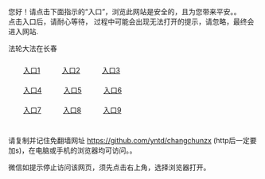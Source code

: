 您好！请点击下面指示的“入口”，浏览此网站是安全的，且为您带来平安。。 <br/>
点击入口后，请耐心等待， 过程中可能会出现无法打开的提示，请忽略，最终会进入网站. </br>

法轮大法在长春<br/>
<div style="padding:10px"><a style="margin:20px" target="_blank" href="https://d2wk227js1mgzv.cloudfront.net/2Qpsp?difksbga" id="ccLink1" rel="nofollow">入口1</a> <a target="_blank" style="margin:20px" href="https://d1wk9wgmhoqkd1.cloudfront.net/2Qpsp?lusdm" id="ccLink2" rel="nofollow">入口2</a> <a style="margin:20px" target="_blank" href="https://d1h5ntv1ic99w4.cloudfront.net/2Qpsp?spdzvgw" id="ccLink3" rel="nofollow">入口3</a></div>

<div style="padding:10px" ><a style="margin:20px" target="_blank" href="https://d2wk227js1mgzv.cloudfront.net/2Qpsp?difksbga" id="ccLink4" rel="nofollow">入口4</a> <a style="margin:20px" href="https://d1wk9wgmhoqkd1.cloudfront.net/2Qpsp?lusdm" target="_blank" id="ccLink5" rel="nofollow">入口5</a> <a style="margin:20px" href="https://d1h5ntv1ic99w4.cloudfront.net/2Qpsp?spdzvgw" target="_blank" id="ccLink6" rel="nofollow">入口6</a></div>

<div style="padding:10px"><a style="margin:20px" target="_blank" href="https://d2wk227js1mgzv.cloudfront.net/2Qpsp?difksbga" id="ccLink7" rel="nofollow">入口7</a> <a style="margin:20px" href="https://d1wk9wgmhoqkd1.cloudfront.net/2Qpsp?lusdm" target="_blank" id="ccLink8" rel="nofollow">入口8</a> <a style="margin:20px" target="_blank" href="https://d1h5ntv1ic99w4.cloudfront.net/2Qpsp?spdzvgw" id="ccLink9" rel="nofollow">入口9</a></div>

<br/>



请复制并记住免翻墙网址 https://github.com/yntd/changchunzx (http后一定要加s)，在电脑或手机的浏览器均可访问。。<br/>

微信如提示停止访问该网页，须先点击右上角，选择浏览器打开。
